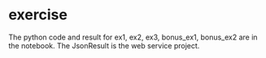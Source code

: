 # exercise
The python code and result for ex1, ex2, ex3, bonus_ex1, bonus_ex2 are in the notebook. The JsonResult is the web service project.
